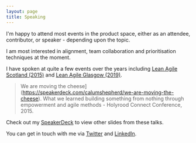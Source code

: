 ```yaml
---
layout: page
title: Speaking
---
```

I'm happy to attend most events in the product space, either as an attendee, contributor, or speaker - depending upon the topic.

I am most interested in alignment, team collaboration and prioritisation techniques at the moment.

I have spoken at quite a few events over the years including [Lean Agile Scotland (2015)](http://leanagile.scot/) and [Lean Agile Glasgow (2019)](https://www.meetup.com/Lean-Agile-Glasgow/).

> We are moving the cheese](https://speakerdeck.com/calumshepherd/we-are-moving-the-cheese). What we learned building something from nothing through empowerment and agile methods - Holyrood Connect Conference, 2015.

Check out my [SpeakerDeck](https://speakerdeck.com/calumshepherd) to view other slides from these talks.

You can get in touch with me via [Twitter](https://twitter.com/calumshepherd) and [LinkedIn](https://uk.linkedin.com/in/calumshepherd).
